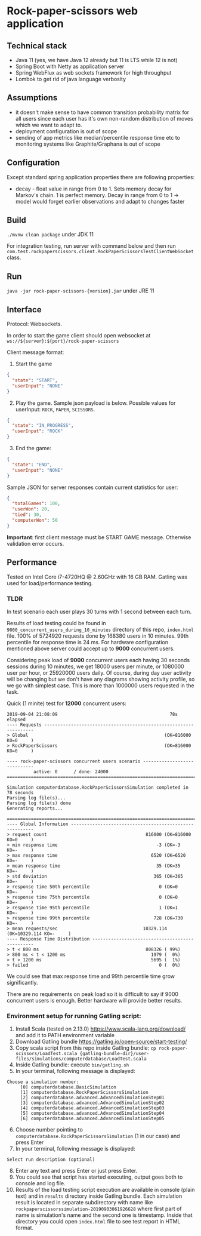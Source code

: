 # Rock-paper-scissors web application

## Technical stack
* Java 11 (yes, we have Java 12 already but 11 is LTS while 12 is not)
* Spring Boot with Netty as application server
* Spring WebFlux as web sockets framework for high throughput
* Lombok to get rid of java language verbosity

## Assumptions
* it doesn't make sense to have common transition probability matrix for all users since each user has it's own
non-random distribution of moves which we want to adapt to.
* deployment configuration is out of scope
* sending of app metrics like median/percentile response time etc to monitoring systems like Graphite/Graphana is out of scope

## Configuration
Except standard spring application properties there are following properties:
* decay - float value in range from 0 to 1. Sets memory decay for Markov's chain. 1 is perfect memory.
Decay in range from 0 to 1 -> model would forget earlier observations and adapt to changes faster

## Build
`./mvnw clean package` under JDK 11

For integration testing, run server with command below and then run `com.test.rockpaperscissors.client.RockPaperScissorsTestClientWebSocket` class.

## Run
`java -jar rock-paper-scissors-{version}.jar` under JRE 11

## Interface
Protocol: Websockets.

In order to start the game client should open websocket at `ws://${server}:${port}/rock-paper-scissors`

Client message format:
1. Start the game
```json
{
  "state": "START",
  "userInput": "NONE"
}
```
2. Play the game. Sample json payload is below. Possible values for userInput: `ROCK`, `PAPER`, `SCISSORS`.
```json
{
  "state": "IN_PROGRESS",
  "userInput": "ROCK"
}
```
3. End the game:
```json
{
  "state": "END",
  "userInput": "NONE"
}
```

Sample JSON for server responses contain current statistics for user:
```json
{
  "totalGames": 100,
  "userWon": 20,
  "tied": 30,
  "computerWon": 50
}
```

**Important**: first client message must be START GAME message. Otherwise validation error occurs.

## Performance
Tested on Intel Core i7-4720HQ @ 2.60GHz with 16 GB RAM.
Gatling was used for load/performance testing.

### TLDR
In test scenario each user plays 30 turns with 1 second between each turn.

Results of load testing could be found in `9000_concurrent_users_during_10_minutes` directory of this repo, `index.html` file.
100% of 5724920 requests done by 168380 users in 10 minutes. 99th percentile for response time is 24 ms.
For hardware configuration mentioned above server could accept up to **9000** concurrent users.

Considering peak load of **9000** concurrent users each having 30 seconds sessions during 10 minutes, we get 18000 users per minute,
or 1080000 user per hour, or 25920000 users daily. Of course, during day user activity will be changing but we don't have
 any diagrams showing activity profile, so we go with simplest case. This is more than 1000000 users requested in the task.
 
Quick (1 minite) test for **12000** concurrent users:
```
2019-09-04 21:08:09                                          78s elapsed
---- Requests ------------------------------------------------------------------
> Global                                                   (OK=816000 KO=0     )
> RockPaperScissors                                        (OK=816000 KO=0     )

---- rock-paper-scissors concurrent users scenario -----------------------------
          active: 0      / done: 24000 
================================================================================

Simulation computerdatabase.RockPaperScissorsSimulation completed in 78 seconds
Parsing log file(s)...
Parsing log file(s) done
Generating reports...

================================================================================
---- Global Information --------------------------------------------------------
> request count                                     816000 (OK=816000 KO=0     )
> min response time                                     -3 (OK=-3     KO=-     )
> max response time                                   6520 (OK=6520   KO=-     )
> mean response time                                    35 (OK=35     KO=-     )
> std deviation                                        365 (OK=365    KO=-     )
> response time 50th percentile                          0 (OK=0      KO=-     )
> response time 75th percentile                          0 (OK=0      KO=-     )
> response time 95th percentile                          1 (OK=1      KO=-     )
> response time 99th percentile                        728 (OK=730    KO=-     )
> mean requests/sec                                10329.114 (OK=10329.114 KO=-     )
---- Response Time Distribution ------------------------------------------------
> t < 800 ms                                        808326 ( 99%)
> 800 ms < t < 1200 ms                                1979 (  0%)
> t > 1200 ms                                         5695 (  1%)
> failed                                                 0 (  0%)

```
We could see that max response time and 99th percentile time grow significantly.

There are no requirements on peak load so it is difficult to say if 9000 concurrent users is enough.
Better hardware will provide better results.

### Environment setup for running Gatling script:
1. Install Scala (tested on 2.13.0) https://www.scala-lang.org/download/ and add it to PATH environment variable
2. Download Gatling bundle https://gatling.io/open-source/start-testing/
3. Copy scala script from this repo inside Gatling bundle: `cp rock-paper-scissors/LoadTest.scala {gatling-bundle-dir}/user-files/simulations/computerdatabase/LoadTest.scala`
4. Inside Gatling bundle: execute `bin/gatling.sh`
5. In your terminal, following message is displayed:
```
Choose a simulation number:
     [0] computerdatabase.BasicSimulation
     [1] computerdatabase.RockPaperScissorsSimulation
     [2] computerdatabase.advanced.AdvancedSimulationStep01
     [3] computerdatabase.advanced.AdvancedSimulationStep02
     [4] computerdatabase.advanced.AdvancedSimulationStep03
     [5] computerdatabase.advanced.AdvancedSimulationStep04
     [6] computerdatabase.advanced.AdvancedSimulationStep05

```
6. Choose number pointing to `computerdatabase.RockPaperScissorsSimulation` (1 in our case) and press Enter
7. In your terminal, following message is displayed:
```
Select run description (optional)
```
8. Enter any text and press Enter or just press Enter.
9. You could see that script has started executing, output goes both to console and log file.
10. Results of the load testing script execution are available in console (plain text) and in `results` directory
inside Gatling bundle. Each simulation result is located in separate subdirectory with name like `rockpaperscissorssimulation-20190903061926628`
where first part of name is simulation's name and the second one is timestamp. Inside that directory
you could open `index.html` file to see test report in HTML format.